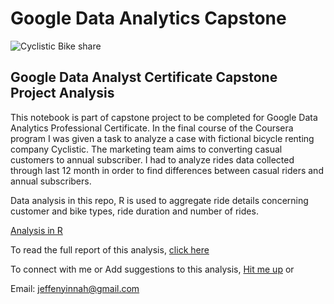# Google Data Analytics Capstone

![Cyclistic Bike share](https://miro.medium.com/max/434/1*1tTsPEI7QGyzotNc8swIAQ.png)

## Google Data Analyst Certificate Capstone Project Analysis

This notebook is part of capstone project to be completed for Google Data Analytics Professional Certificate. In the final course of the Coursera program I was given a task to analyze a case with fictional bicycle renting company Cyclistic. The marketing team aims to converting casual customers to annual subscriber. I had to analyze rides data collected through last 12 month in order to find differences between casual riders and annual subscribers.

Data analysis in this repo, R is used to aggregate ride details concerning customer and bike types, ride duration and number of rides.

[Analysis in R](/capstone_analysis.R)

To read the full report of this analysis, [click here](https://rpubs.com/Amamihe_Kaiser/908762)

To connect with me or Add suggestions to this analysis, [Hit me up](https://www.linkedin.com/in/amamihe-kaiser/) or

Email: jeffenyinnah@gmail.com
